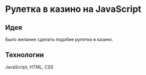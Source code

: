 # Рулетка в казино на JavaScript 

## Идея
Было желание сделать подобие рулетки в казино. 

## Технологии

JavaScript, HTML, CSS
